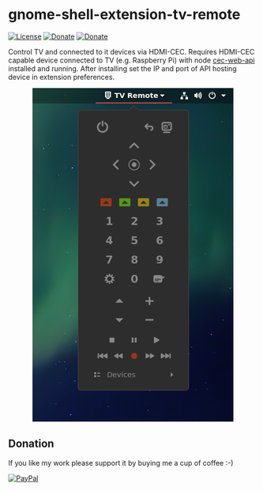# gnome-shell-extension-tv-remote
[![License](https://img.shields.io/github/license/Rafostar/gnome-shell-extension-tv-remote.svg)](https://github.com/Rafostar/gnome-shell-extension-tv-remote/blob/master/COPYING)
[![Donate](https://img.shields.io/badge/Donate-PayPal-blue.svg)](https://www.paypal.com/cgi-bin/webscr?cmd=_s-xclick&hosted_button_id=TFVDFD88KQ322)
[![Donate](https://img.shields.io/badge/Donate-PayPal.Me-lightgrey.svg)](https://www.paypal.me/Rafostar)

Control TV and connected to it devices via HDMI-CEC. Requires HDMI-CEC capable device connected to TV (e.g. Raspberry Pi) with node [cec-web-api](https://github.com/Rafostar/cec-web-api) installed and running. After installing set the IP and port of API hosting device in extension preferences.

<p align="center">
<img src="https://github.com/Rafostar/gnome-shell-extension-tv-remote/raw/master/images/promo.png">
</p>

## Donation
If you like my work please support it by buying me a cup of coffee :-)

[![PayPal](https://github.com/Rafostar/gnome-shell-extension-cast-to-tv/wiki/images/paypal.gif)](https://www.paypal.com/cgi-bin/webscr?cmd=_s-xclick&hosted_button_id=TFVDFD88KQ322)
